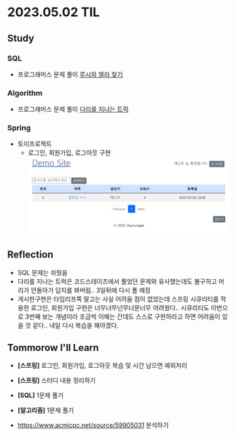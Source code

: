 # 2023.05.02 TIL

## Study
### SQL
- 프로그래머스 문제 풀이 [루시와 엘라 찾기](https://school.programmers.co.kr/learn/courses/30/lessons/59046)
### Algorithm
- 프로그래머스 문제 풀이 [다리를 지나는 트럭](https://school.programmers.co.kr/learn/courses/30/lessons/42583?language=java)
### Spring
- 토이프로젝트
    - 로그인, 회원가입, 로그아웃 구현 ![로그인](../../img/로그인.png)

## Reflection
- SQL 문제는 쉬웠음
- 다리를 지나는 트럭은 코드스테이츠에서 풀었던 문제와 유사했는데도 불구하고 머리가 안돌아가 답지를 봐버림.. 3일뒤에 다시 풀 예정
- 게시판구현은 타임리프쪽 말고는 사실 어려움 점이 없었는데 스프링 시큐리티를 적용한 로그인, 회원가입 구현은 너무너무넌무너문너무 어려웠다.. 시큐리티도 이번으로 3번째 보는 개념이라
조금씩 이해는 간데도 스스로 구현하라고 하면 어려움이 있을 것 같다.. 내일 다시 복습을 해야겠다.
## Tommorow I'll Learn
- **[스프링]** 로그인, 회원가입, 로그아웃 복습 및 시간 남으면 예외처리
- **[스프링]** 스터디 내용 정리하기
- **[SQL]** 1문제 풀기
- **[알고리즘]** 1문제 풀기

- https://www.acmicpc.net/source/59905031 분석하기

